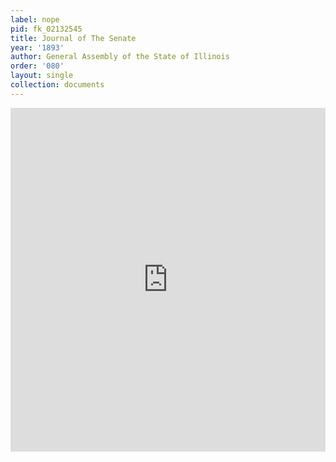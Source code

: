 ```yaml
---
label: nope
pid: fk_02132545
title: Journal of The Senate
year: '1893'
author: General Assembly of the State of Illinois
order: '080'
layout: single
collection: documents
---
```

<iframe src="https://northwestern.app.box.com/embed/s/gyzx45uev8zggj7wgq5xptkzdw80aq5s?sortColumn=date&view=list" width="100%" height="550" frameborder="0" allowfullscreen webkitallowfullscreen msallowfullscreen></iframe>
